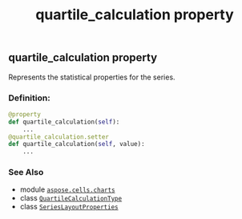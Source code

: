 ﻿---
title: quartile_calculation property
second_title: Aspose.Cells for Python via .NET API References
description: 
type: docs
weight: 70
url: /aspose.cells.charts/serieslayoutproperties/quartile_calculation/
is_root: false
---

## quartile_calculation property


Represents the statistical properties for the series.
### Definition:
```python
@property
def quartile_calculation(self):
    ...
@quartile_calculation.setter
def quartile_calculation(self, value):
    ...
```

### See Also
* module [`aspose.cells.charts`](../../)
* class [`QuartileCalculationType`](/cells/python-net/aspose.cells.charts/quartilecalculationtype)
* class [`SeriesLayoutProperties`](/cells/python-net/aspose.cells.charts/serieslayoutproperties)
